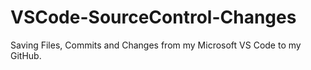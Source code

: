 # VSCode-SourceControl-Changes
Saving Files, Commits and Changes from my Microsoft VS Code to my GitHub.
